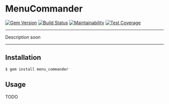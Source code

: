 MenuCommander
==================================================

[![Gem Version](https://badge.fury.io/rb/menu_commander.svg)](https://badge.fury.io/rb/menu_commander)
[![Build Status](https://travis-ci.com/DannyBen/menu_commander.svg?branch=master)](https://travis-ci.com/DannyBen/menu_commander)
[![Maintainability](https://api.codeclimate.com/v1/badges/.../maintainability)](https://codeclimate.com/github/DannyBen/menu_commander/maintainability)
[![Test Coverage](https://api.codeclimate.com/v1/badges/.../test_coverage)](https://codeclimate.com/github/DannyBen/menu_commander/test_coverage)

---

Description soon

---

Installation
--------------------------------------------------

    $ gem install menu_commander



Usage
--------------------------------------------------

TODO
